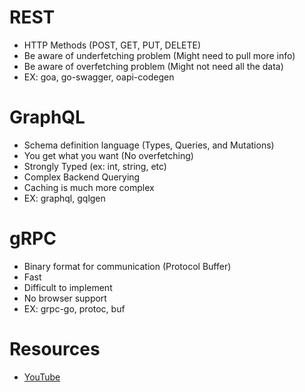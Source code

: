 # REST
- HTTP Methods (POST, GET, PUT, DELETE)
- Be aware of underfetching problem (Might need to pull more info)
- Be aware of overfetching problem (Might not need all the data)
- EX: goa, go-swagger, oapi-codegen
# GraphQL
- Schema definition language (Types, Queries, and Mutations)
- You get what you want (No overfetching)
- Strongly Typed (ex: int, string, etc)
- Complex Backend Querying
- Caching is much more complex
- EX: graphql, gqlgen
# gRPC
- Binary format for communication (Protocol Buffer)
- Fast
- Difficult to implement
- No browser support
- EX: grpc-go, protoc, buf

# Resources
- [YouTube](https://www.youtube.com/watch?v=opVobybT_1w&list=PL7yAAGMOat_EX1nv8fgltlm0CnJTH8Nwg)